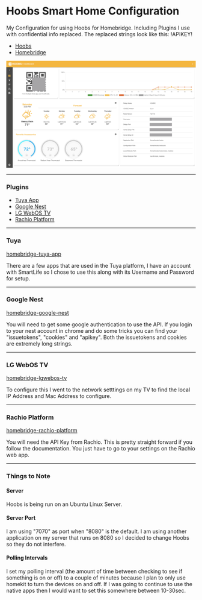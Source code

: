 # Hoobs Smart Home Configuration

My Configuration for using Hoobs for Homebridge. Including Plugins I use with confidential info replaced. The replaced strings look like this: !APIKEY!

- [Hoobs](https://hoobs.org)
- [Homebridge](https://homebridge.io)

![HoobsDashboard](HoobsDashboard.png)

---

### Plugins
- [Tuya App](#Tuya)
- [Google Nest](#Google-Nest)
- [LG WebOS TV](#LG-WebOS-TV)
- [Rachio Platform](#Rachio-Platform)

---
### Tuya
[homebridge-tuya-app](https://github.com/basdelfos/homebridge-tuya-web#readme)

There are a few apps that are used in the Tuya platform, I have an account with SmartLife so I chose to use this along with its Username and Password for setup.

---
### Google Nest
[homebridge-google-nest](https://github.com/ryanleesmith/homebridge-google-nest)

You will need to get some google authentication to use the API. If you login to your nest account in chrome and do some tricks you can find your "issuetokens", "cookies" and "apikey". Both the issuetokens and cookies are extremely long strings.

---
### LG WebOS TV
[homebridge-lgwebos-tv](https://github.com/grzegorz914/homebridge-lgwebos-tv#readme)

To configure this I went to the network setttings on my TV to find the local IP Address and Mac Address to configure.

---
### Rachio Platform
[homebridge-rachio-platform](https://github.com/kcharwood/homebridge-rachio-platform#readme)

You will need the API Key from Rachio. This is pretty straight forward if you follow the documentation. You just have to go to your settings on the Rachio web app.

---

### Things to Note

#### Server
Hoobs is being run on an Ubuntu Linux Server.

#### Server Port
I am using "7070" as port when "8080" is the default. I am using another application on my server that runs on 8080 so I decided to change Hoobs so they do not interfere.

#### Polling Intervals
I set my polling interval (the amount of time between checking to see if something is on or off) to a couple of minutes because I plan to only use homekit to turn the devices on and off. If I was going to continue to use the native apps then I would want to set this somewhere between 10-30sec.
